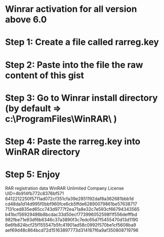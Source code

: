 # Winrar activation for all version above 6.0

# Step 1: Create a file called rarreg.key 
# Step 2: Paste into the file the raw content of this gist 
# Step 3: Go to Winrar install directory (by default => c:\ProgramFiles\WinRAR\ ) 
# Step 4: Paste the rarreg.key into WinRAR directory 
# Step 5: Enjoy



RAR registration data
WinRAR
Unlimited Company License
UID=4b914fb772c8376bf571
6412212250f5711ad072cf351cfa39e2851192daf8a362681bbb1d
cd48da1d14d995f0bbf960fce6cb5ffde62890079861be57638717
7131ced835ed65cc743d9777f2ea71a8e32c7e593cf66794343565
b41bcf56929486b8bcdac33d50ecf773996052598f1f556defffbd
982fbe71e93df6b6346c37a3890f3c7edc65d7f5455470d13d1190
6e6fb824bcf25f155547b5fc41901ad58c0992f570be1cf5608ba9
aef69d48c864bcd72d15163897773d314187f6a9af350808719796